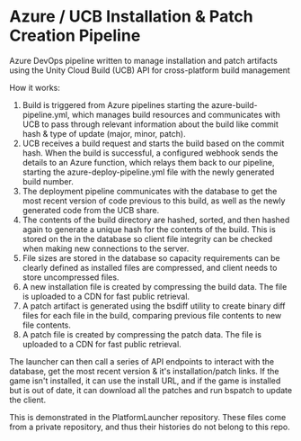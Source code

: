 # Azure / UCB Installation & Patch Creation Pipeline
Azure DevOps pipeline written to manage installation and patch artifacts using the Unity Cloud Build (UCB) API for cross-platform build management

How it works:
1. Build is triggered from Azure pipelines starting the azure-build-pipeline.yml, which manages build resources and communicates with UCB to pass through relevant information about the build like commit hash & type of update (major, minor, patch).
2. UCB receives a build request and starts the build based on the commit hash. When the build is successful, a configured webhook sends the details to an Azure function, which relays them back to our pipeline, starting the azure-deploy-pipeline.yml file with the newly generated build number.
3. The deployment pipeline communicates with the database to get the most recent version of code previous to this build, as well as the newly generated code from the UCB share.
4. The contents of the build directory are hashed, sorted, and then hashed again to generate a unique hash for the contents of the build. This is stored on the in the database so client file integrity can be checked when making new connections to the server.
5. File sizes are stored in the database so capacity requirements can be clearly defined as installed files are compressed, and client needs to store uncompressed files.
6. A new installation file is created by compressing the build data. The file is uploaded to a CDN for fast public retrieval.
7. A patch artifact is generated using the bsdiff utility to create binary diff files for each file in the build, comparing previous file contents to new file contents.
8. A patch file is created by compressing the patch data. The file is uploaded to a CDN for fast public retrieval.

The launcher can then call a series of API endpoints to interact with the database, get the most recent version & it's installation/patch links. If the game isn't installed, it can use the install URL, and if the game is installed but is out of date, it can download all the patches and run bspatch to update the client.

This is demonstrated in the PlatformLauncher repository. 
These files come from a private repository, and thus their histories do not belong to this repo.
